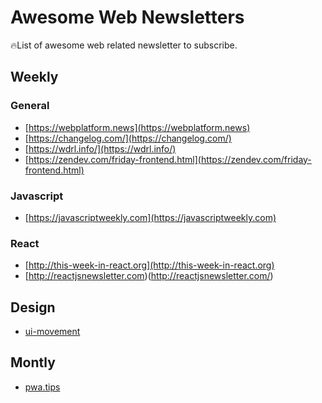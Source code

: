 # Awesome Web Newsletters

🔥List of awesome web related newsletter to subscribe.

## Weekly

### General

- [https://webplatform.news](https://webplatform.news)
- [https://changelog.com/](https://changelog.com/)
- [https://wdrl.info/](https://wdrl.info/)
- [https://zendev.com/friday-frontend.html](https://zendev.com/friday-frontend.html)

### Javascript

- [https://javascriptweekly.com](https://javascriptweekly.com)

### React

- [http://this-week-in-react.org](http://this-week-in-react.org)
- [http://reactjsnewsletter.com)(http://reactjsnewsletter.com/)

## Design

- [ui-movement](https://newsletter.uimovement.com/ui-movement/)

## Montly

- [pwa.tips](https://pwa.tip)
